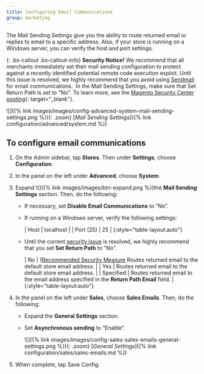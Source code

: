 ```yaml
---
title: Configuring Email Communications
group: marketing
---
```


The Mail Sending Settings give you the ability to route returned email or replies to email to a specific address. Also, if your store is running on a Windows server, you can verify the host and port settings.

{: .bs-callout .bs-callout-info}
**Security Notice!** We recommend that all merchants immediately set their mail sending configuration to protect against a recently identified potential remote code execution exploit. Until this issue is resolved, we highly recommend that you avoid using [Sendmail][1] for email communications.  In the Mail Sending Settings, make sure that Set Return Path is set to "No". To learn more, see the [Magento Security Center posting][2]{: target="_blank"}.

![]({% link images/images/config-advanced-system-mail-sending-settings.png %}){: .zoom}
[*Mail Sending Settings*]({% link configuration/advanced/system.md %})

## To configure email communications

1. On the Admin sidebar, tap **Stores**. Then under **Settings**, choose **Configuration**.

2. In the panel on the left under **Advanced**, choose **System**.

3. Expand ![]({% link images/images/btn-expand.png %})the **Mail Sending Settings** section. Then, do the following:

    * If necessary, set **Disable Email Communications** to “No”.

    * If running on a Windows server, verify the following settings:

        | Host | localhost |
        | Port (25) | 25 |
        {:style="table-layout:auto"}

    * Until the current [security issue][2] is resolved, we highly recommend that you set **Set Return Path** to "No".

        | No | ([Recommended Security Measure][2] Routes returned email to the default store email address. |
        | Yes | Routes returned email to the default store email address. |
        | Specified | Routes returned email to the email address specified in the **Return Path Email** field. |
        {:style="table-layout:auto"}

4. In the panel on the left under **Sales**, choose **Sales Emails**. Then, do the following:

    * Expand the **General Settings** section.

    * Set **Asynchronous sending** to “Enable”.

        ![]({% link images/images/config-sales-sales-emails-general-settings.png %}){: .zoom}
        [*General Settings*]({% link configuration/sales/sales-emails.md %})

5. When complete, tap <span class="btn">Save Config</span>.

[1]: https://en.wikipedia.org/wiki/Sendmail
[2]: https://magento.com/security/news/new-zend-framework-1-security-vulnerability
